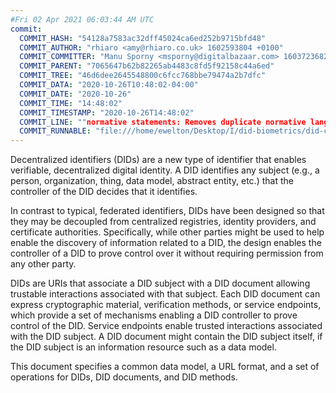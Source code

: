 ```yaml
---
#Fri 02 Apr 2021 06:03:44 AM UTC
commit:
  COMMIT_HASH: "54128a7583ac32dff45024ca6ed252b9715bfd48"
  COMMIT_AUTHOR: "rhiaro <amy@rhiaro.co.uk> 1602593804 +0100"
  COMMIT_COMMITTER: "Manu Sporny <msporny@digitalbazaar.com> 1603723682 -0400"
  COMMIT_PARENT: "7065647b62b82265ab4483c8fd5f92158c44a6ed"
  COMMIT_TREE: "46d6dee2645548800c6fcc768bbe79474a2b7dfc"
  COMMIT_DATA: "2020-10-26T10:48:02-04:00"
  COMMIT_DATE: "2020-10-26"
  COMMIT_TIME: "14:48:02"
  COMMIT_TIMESTAMP: "2020-10-26T14:48:02"
  COMMIT_LINE: ""normative statements: Removes duplicate normative language (#384)"
  COMMIT_RUNNABLE: "file:///home/ewelton/Desktop/I/did-biometrics/did-core-dataset/analysis/gitinfo/54128a7583ac32dff45024ca6ed252b9715bfd48/snapshot/index.html"
---
```


<section id="abstract">
<p>
<a>Decentralized identifiers</a> (DIDs) are a new type of identifier that
enables verifiable, decentralized digital identity. A <a>DID</a> identifies any
subject (e.g., a person, organization, thing, data model, abstract entity, etc.)
that the controller of the <a>DID</a> decides that it identifies.

In contrast to typical, federated identifiers, DIDs have been designed
so that they may be decoupled from centralized registries, identity providers,
and certificate authorities. Specifically, while other parties might be used
to help enable the discovery of information related to a <a>DID</a>,
the design enables the controller of a <a>DID</a> to prove control over it
without requiring permission from any other party.

<a>DID</a>s are URIs that associate a <a>DID subject</a> with a <a>DID
document</a> allowing trustable interactions associated with that subject.
Each <a>DID document</a> can express cryptographic material, verification
methods, or <a>service endpoints</a>, which provide a set of mechanisms
enabling a <a>DID controller</a> to prove control of the <a>DID</a>.
<a>Service endpoints</a> enable trusted interactions associated with the
<a>DID subject</a>. A <a>DID document</a> might contain the <a>DID subject</a>
itself, if the <a>DID subject</a> is an information resource such as a data model.
    </p>
<p>
This document specifies a common data model, a URL format, and a set of
operations for <a>DIDs</a>, <a>DID documents</a>, and <a>DID methods</a>.
    </p>
</section>

